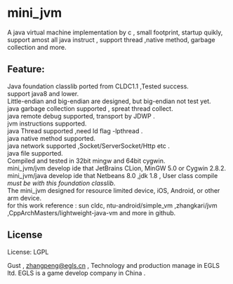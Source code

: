 # mini_jvm

  A java virtual machine implementation by c , small footprint, startup quikly, support amost all java instruct , support thread ,native method, garbage collection and more.
  
## Feature:  

  Java foundation classlib ported from CLDC1.1 ,Tested success.  
  support java8 and lower.  
  Little-endian and big-endian are designed, but big-endian not test yet.   
  java garbage collection supported , spreat thread collect.   
  java remote debug supported, transport by JDWP .  
  jvm instructions supported.  
  java Thread supported ,need ld flag -lpthread .  
  java native method supported.  
  java network supported ,Socket/ServerSocket/Http etc .  
  java file supported.  
  Compiled and tested in 32bit mingw and 64bit cygwin.   
  mini_jvm/jvm develop ide that JetBrains CLion, MinGW 5.0 or Cygwin 2.8.2.  
  mini_jvm/java develop ide that Netbeans 8.0 ,jdk 1.8 , User class compile *must be with this foundation classlib*.  
  The mini_jvm designed for resource limited device, iOS, Android, or other arm device.  
  for this work reference : sun cldc, ntu-android/simple_vm ,zhangkari/jvm ,CppArchMasters/lightweight-java-vm and more in github.   

## License
License:	LGPL


Gust , zhangpeng@egls.cn , Technology and production manage in EGLS ltd. EGLS is a game develop company in China .